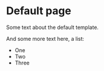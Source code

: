 # Default page

Some text about the default template.

<example title="Default template" src="examples/default.html.twig" standalone />

And some more text here, a list:

* One
* Two
* Three
